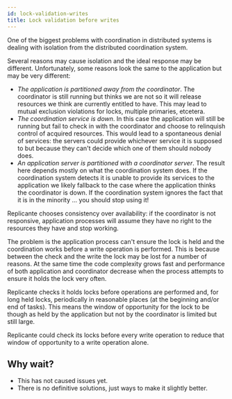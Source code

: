```yaml
---
id: lock-validation-writes
title: Lock validation before writes
---
```


One of the biggest problems with coordination in distributed systems is dealing with isolation
from the distributed coordination system.

Several reasons may cause isolation and the ideal response may be different.
Unfortunately, some reasons look the same to the application but may be very different:

  * *The application is partitioned away from the coordinator*.
    The coordinator is still running but thinks we are not so it will release resources
    we think are currently entitled to have.
    This may lead to mutual exclusion violations for locks, multiple primaries, etcetera.
  * *The coordination service is down*.
    In this case the application will still be running but fail to check in with the coordinator
    and choose to relinquish control of acquired resources.
    This would lead to a spontaneous denial of services: the servers could provide whichever
    service it is supposed to but because they can't decide which one of them should nobody does.
  * *An application server is partitioned with a coordinator server*.
    The result here depends mostly on what the coordination system does.
    If the coordination system detects it is unable to provide its services to the application
    we likely fallback to the case where the application thinks the coordinator is down.
    If the coordination system ignores the fact that it is in the minority ... you should stop using it!

Replicante chooses consistency over availability: if the coordinator is not responsive, application
processes will assume they have no right to the resources they have and stop working.

The problem is the application process can't ensure the lock is held and the coordination works before
a write operation is performed.
This is because between the check and the write the lock may be lost for a number of reasons.
At the same time the code complexity grows fast and performance of both application and coordinator
decrease when the process attempts to ensure it holds the lock very often.

Replicante checks it holds locks before operations are performed and, for long held locks,
periodically in reasonable places (at the beginning and/or end of tasks).
This means the window of opportunity for the lock to be though as held by the application
but not by the coordinator is limited but still large.

Replicante could check its locks before every write operation to reduce that window
of opportunity to a write operation alone.


## Why wait?

  * This has not caused issues yet.
  * There is no definitive solutions, just ways to make it slightly better.

